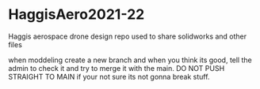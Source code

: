 # HaggisAero2021-22
Haggis aerospace drone design repo used to share solidworks and other files

when moddeling create a new branch and when you think its good, tell the admin to check it and try to merge it with the main. DO NOT PUSH STRAIGHT TO MAIN if your not sure its not gonna break stuff.
